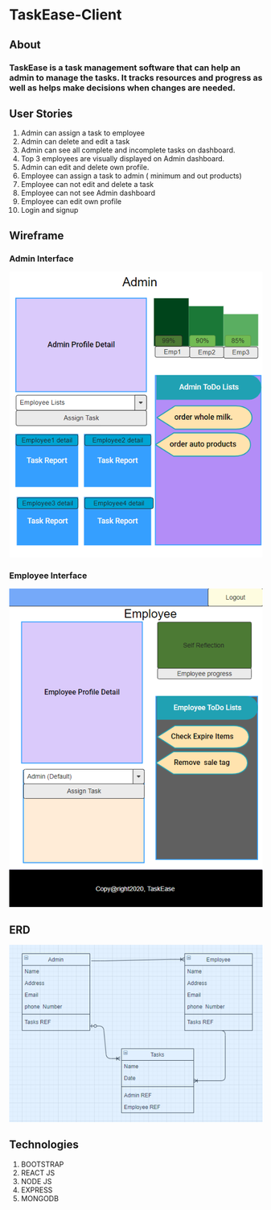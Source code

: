 # TaskEase-Client

## About
 ### TaskEase is a task management software that can help an admin to manage the tasks. It tracks resources and progress as well as  helps make decisions when changes are needed. 

## User Stories 

1. Admin can assign a task to employee 
2. Admin can delete and edit a task 
3. Admin can see all complete and incomplete tasks on dashboard.
4. Top 3 employees are visually displayed on Admin dashboard.
5. Admin can edit and delete own profile.
6. Employee can assign a task to admin ( minimum and out products)
7. Employee can not edit and delete a task
8. Employee can not see Admin dashboard
9. Employee can edit own profile
10. Login and signup 

## Wireframe
### Admin Interface
 ![adminpage](image//AdminPage.png)
### Employee Interface
 ![employeepage](image//taskeaseM.png)

## ERD
 ![ERD](image//TaskEase1.png)


## Technologies
1. BOOTSTRAP 
2. REACT JS
3. NODE JS 
4. EXPRESS 
5. MONGODB




